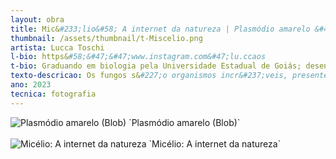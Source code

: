 ```yaml
---
layout: obra
title: Mic&#233;lio&#58; A internet da natureza | Plasmódio amarelo &#40;Blob&#41;
thumbnail: /assets/thumbnail/t-Miscelio.png
artista: Lucca Toschi
l-bio: https&#58;&#47;&#47;www.instagram.com&#47;lu.ccaos
t-bio: Graduando em biologia pela Universidade Estadual de Goiás; desenvolve pesquisa com Ecologia de mixomicetos; Ilustrador &#40;aquarela e pintura a óleo&#41;; fotografo de microrganismos.
texto-descricao: Os fungos s&#227;o organismos incr&#237;veis, presentes em quase todos os lugares da biosfera, desempenhado papeis primordiais para o mantimento da vida na Terra. Por eles a mata se comunica consigo mesma e tudo se renova. &#124; Mixomicetos s&#227;o organismos sensacionais! Durante sua faze de plasmódio, seu comportamento e forma exótica intriga e encanta at&#233; mesmo quem está acostumado a trabalhar com eles. Provavelmente nunca tenha visto um por ai na natureza, más n&#227;o se engane, eles est&#227;o bem escondidinhos nos nossos vasos de planta, jardins e parques.O plasmódio da foto foi coletado em vaso de amoreira em uma resid&#234;ncia.
ano: 2023
tecnica: fotografia
---
```


   <img src="/assets/obras/Miscelio/1.png" alt="Plasmódio amarelo (Blob)" class="img-fluid mx-auto d-block">
     `Plasmódio amarelo (Blob)`<br>  <br>

   <img src="/assets/obras/Miscelio/2.png" alt="Micélio: A internet da natureza" class="img-fluid mx-auto d-block">
     `Micélio: A internet da natureza`<br>  <br>

      